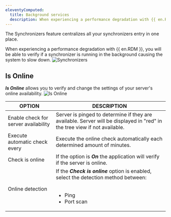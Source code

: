 ```yaml
---
eleventyComputed:
  title: Background services
  description: When experiencing a performance degradation with {{ en.RDM }}, you will be able to verify if a synchronizer is running in the background causing the system to slow down.
---
```

The Synchronizers feature centralizes all your synchronizers entry in one place.

When experiencing a performance degradation with {{ en.RDM }}, you will be able to verify if a synchronizer is running in the background causing the system to slow down.
![Synchronizers](https://cdnweb.devolutions.net/docs/docs_en_rdm_windows_clip11280.png)

## Is Online

***Is Online*** allows you to verify and change the settings of your server's online availability.
![Is Online](https://cdnweb.devolutions.net/docs/docs_en_rdm_windows_clip10033.png)


| OPTION                      | DESCRIPTION                                                            |
|-----------------------------|------------------------------------------------------------------------|
| Enable check for server availability | Server is pinged to determine if they are available. Server will be displayed in "red" in the tree view if not available.    |
| Execute automatic check every    | Execute the online check automatically each determined amount of minutes.                                                        |
| Check is online                  | If the option is ***On*** the application will verify if the server is online.                                                   |
| Online detection                 | If the ***Check is online*** option is enabled, select the detection method between: <br><br> <ul><li>Ping</li><li>Port scan</li></ul>|
